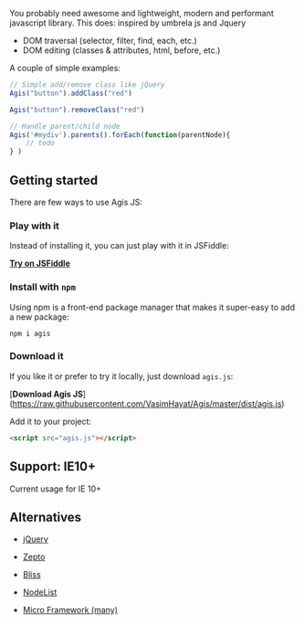 You probably need awesome and lightweight, modern and performant javascript library. This does:
    inspired by umbrela js and Jquery
- DOM traversal (selector, filter, find, each, etc.)
- DOM editing (classes & attributes, html, before, etc.)

A couple of simple examples:

```js
// Simple add/remove class like jQuery
Agis("button").addClass("red")

Agis("button").removeClass("red")

// Handle parent/child node
Agis('#mydiv').parents().forEach(function(parentNode){
    // todo
} )
```


## Getting started

There are few ways to use Agis JS:


### Play with it

Instead of installing it, you can just play with it in JSFiddle:

[**Try on JSFiddle**](https://jsfiddle.net/agis/)

  

### Install with `npm`

Using npm is a front-end package manager that makes it super-easy to add a new package:

```
npm i agis
``` 

### Download it

If you like it or prefer to try it locally, just download `agis.js`:

[**Download Agis JS**] (https://raw.githubusercontent.com/VasimHayat/Agis/master/dist/agis.js)

Add it to your project:

```html
<script src="agis.js"></script>
```



## Support: IE10+

Current usage for IE 10+
 



## Alternatives

- [jQuery](https://jquery.com/)

- [Zepto](http://zeptojs.com/)

- [Bliss](http://blissfuljs.com/)

- [NodeList](https://github.com/eorroe/NodeList.js)

- [Micro Framework (many)](http://microjs.com/)
